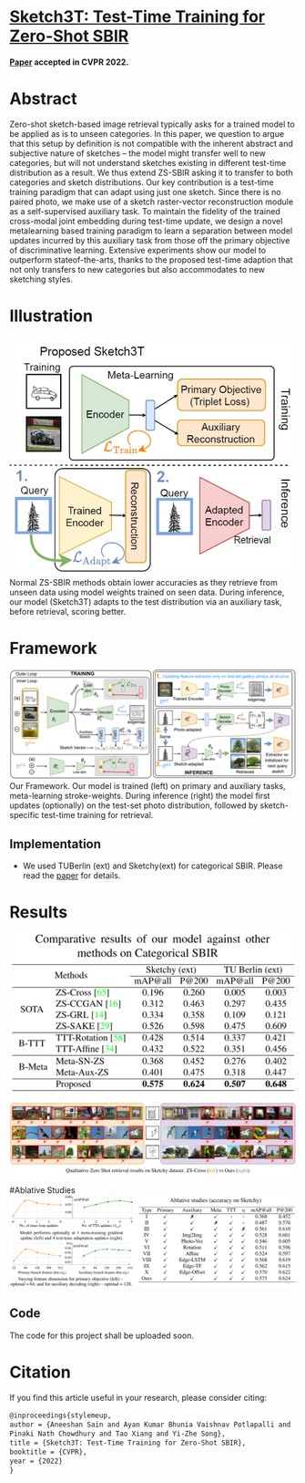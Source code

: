 # [Sketch3T: Test-Time Training for Zero-Shot SBIR](https://aneeshan95.github.io/Sketch3T/)
#### [Paper](https://arxiv.org/pdf/2203.14691/pdf) accepted in CVPR 2022. 

# Abstract
Zero-shot sketch-based image retrieval typically asks for a trained model to be applied as is to unseen categories. In this paper, we question to argue that this setup by definition is not compatible with the inherent abstract and subjective nature of sketches – the model might transfer well to new categories, but will not understand sketches existing in different test-time distribution as a result. We thus extend ZS-SBIR asking it to transfer to both categories and sketch distributions. Our key contribution is a test-time training paradigm that can adapt using just one sketch. Since there is no paired photo, we make use of a sketch raster-vector reconstruction module as a self-supervised auxiliary task. To maintain the fidelity of the trained cross-modal joint embedding during test-time update, we design a novel metalearning based training paradigm to learn a separation between model updates incurred by this auxiliary task from those off the primary objective of discriminative learning. Extensive experiments show our model to outperform stateof-the-arts, thanks to the proposed test-time adaption that not only transfers to new categories but also accommodates to new sketching styles.

# Illustration
![](./Images/opening.png)
Normal ZS-SBIR methods obtain lower accuracies as they retrieve from unseen data using model weights trained on seen data. During inference, our model (Sketch3T) adapts to the test distribution via an auxiliary task, before retrieval, scoring better.
 
# Framework
![](./Images/framework.png)
Our Framework. Our model is trained (left) on primary and auxiliary tasks, meta-learning stroke-weights. During inference (right) the model first updates (optionally) on the test-set photo distribution, followed by sketch-specific test-time training for retrieval.

## Implementation
* We used TUBerlin (ext) and Sketchy(ext) for categorical SBIR. Please read the [paper](https://arxiv.org/pdf/2203.14691/pdf) for details.

# Results
![](./Images/experiments.png)

![](./Images/retrieval.png)

#Ablative Studies
![](./Images/ablative_study.png)

## Code 
The code for this project shall be uploaded soon.

# Citation
If you find this article useful in your research, please consider citing:

```
@inproceedings{stylemeup,
author = {Aneeshan Sain and Ayan Kumar Bhunia Vaishnav Potlapalli and Pinaki Nath Chowdhury and Tao Xiang and Yi-Zhe Song},
title = {Sketch3T: Test-Time Training for Zero-Shot SBIR},
booktitle = {CVPR},
year = {2022}
}
```
